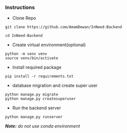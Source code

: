 ### Instructions

* Clone Repo
```
git clone https://github.com/AmamDewan/InNeed-Backend
```
```
cd InNeed-Backend
```
* Create virtual environment(optional)
```
python -m venv venv
source venv/bin/activate
```
* Install required package 
```
pip install -r requirements.txt
```

* database migration and create super user
```
python manage.py migrate
python manage.py createsuperuser
```

* Run the backend server

```shell
python manage.py runserver
```

_**Note:** do not use conda environment_

